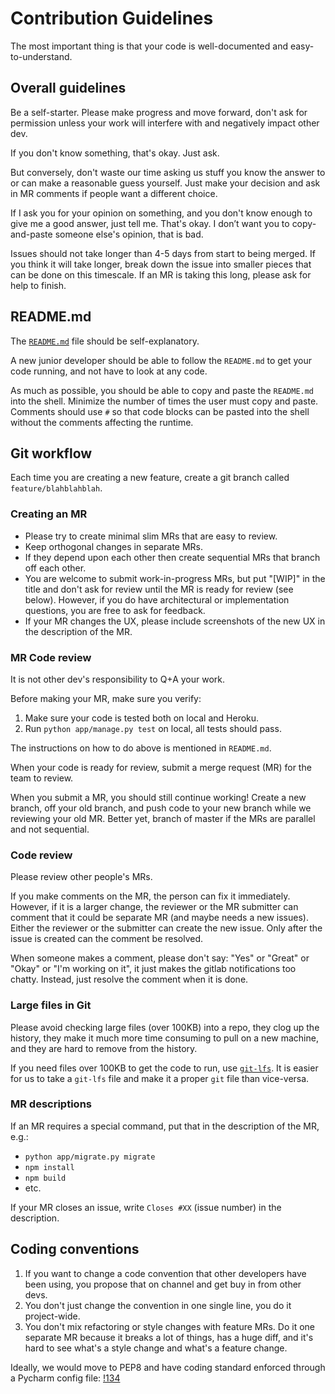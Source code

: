 # Contribution Guidelines

The most important thing is that your code is well-documented and
easy-to-understand.

## Overall guidelines

Be a self-starter. Please make progress and move forward, don't ask
for permission unless your work will interfere with and negatively
impact other dev.

If you don't know something, that's okay. Just ask.

But conversely, don't waste our time asking us stuff you know the
answer to or can make a reasonable guess yourself. Just make your
decision and ask in MR comments if people want a different choice.

If I ask you for your opinion on something, and you don't know
enough to give me a good answer, just tell me. That's okay. I don’t
want you to copy-and-paste someone else's opinion, that is bad.

Issues should not take longer than 4-5 days from start to being
merged. If you think it will take longer, break down the issue into
smaller pieces that can be done on this timescale. If an MR is
taking this long, please ask for help to finish.

## README.md

The [`README.md`](README.md) file should be self-explanatory.

A new junior developer should be able to follow the `README.md` to get
your code running, and not have to look at any code.

As much as possible, you should be able to copy and paste the
`README.md` into the shell.  Minimize the number of times the user
must copy and paste. Comments should use `#` so that code blocks
can be pasted into the shell without the comments affecting the
runtime.

## Git workflow

Each time you are creating a new feature, create a git branch called
`feature/blahblahblah`.

### Creating an MR

* Please try to create minimal slim MRs that are easy to review.
* Keep orthogonal changes in separate MRs.
* If they depend upon each other then create sequential MRs that
branch off each other.
* You are welcome to submit work-in-progress MRs, but put "[WIP]"
in the title and don't ask for review until the MR is ready for
review (see below). However, if you do have architectural or
implementation questions, you are free to ask for feedback.
* If your MR changes the UX, please include screenshots of the new
UX in the description of the MR.

### MR Code review

It is not other dev's responsibility to Q+A your work.

Before making your MR, make sure you verify: 
1) Make sure your code is tested both on local and Heroku.
2) Run `python app/manage.py test` on local, all tests should pass.

The instructions on how to do above is mentioned in `README.md`. 

When your code is ready for review, submit a merge request (MR) for
the team to review.

When you submit a MR, you should still continue working! Create a
new branch, off your old branch, and push code to your new branch
while we reviewing your old MR. Better yet, branch of master if the
MRs are parallel and not sequential.

### Code review

Please review other people's MRs.

If you make comments on the MR, the person can fix it immediately.
However, if it is a larger change, the reviewer or the MR submitter
can comment that it could be separate MR (and maybe needs a new
issues). Either the reviewer or the submitter can create the new
issue. Only after the issue is created can the comment be resolved.

When someone makes a comment, please don't say: "Yes" or "Great"
or "Okay" or "I'm working on it", it just makes the gitlab notifications
too chatty. Instead, just resolve the comment when it is done.

### Large files in Git

Please avoid checking large files (over 100KB) into a repo, they
clog up the history, they make it much more time consuming to pull
on a new machine, and they are hard to remove from the history.

If you need files over 100KB to get the code to run, use
[`git-lfs`](https://git-lfs.github.com/). It is easier for us to
take a `git-lfs` file and make it a proper `git` file than vice-versa.

### MR descriptions

If an MR requires a special command, put that in the description
of the MR, e.g.:

* `python app/migrate.py migrate`
* `npm install`
* `npm build`
* etc.

If your MR closes an issue, write `Closes #XX` (issue number) in
the description.

## Coding conventions

1) If you want to change a code convention that other developers
have been using, you propose that on channel and get buy in from
other devs.
2) You don't just change the convention in one single line, you do
it project-wide.
3) You don't mix refactoring or style changes with feature MRs. Do
it one separate MR because it breaks a lot of things, has a huge
diff, and it's hard to see what's a style change and what's a feature
change.

Ideally, we would move to PEP8 and have coding standard enforced
through a Pycharm config file:
[!134](https://gitlab.com/ftwlegal/clsite/issues/134)
